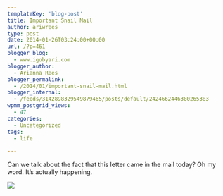 ```yaml
---
templateKey: 'blog-post'
title: Important Snail Mail
author: ariwrees
type: post
date: 2014-01-26T03:24:00+00:00
url: /?p=461
blogger_blog:
  - www.igobyari.com
blogger_author:
  - Arianna Rees
blogger_permalink:
  - /2014/01/important-snail-mail.html
blogger_internal:
  - /feeds/3142898329549879465/posts/default/2424662446380265383
wpmm_postgrid_views:
  - 47
categories:
  - Uncategorized
tags:
  - life

---
```

Can we talk about the fact that this letter came in the mail today? Oh my word. It’s actually happening. 

[![](http://www.igobyari.com/wp-content/uploads/2014/01/usucollage.jpg)](http://www.igobyari.com/wp-content/uploads/2014/01/usucollage.jpg)